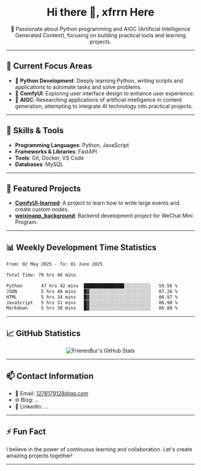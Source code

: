 <h1 align="center">Hi there 👋, xfrrn Here</h1>

<p align="center">
  🎯 Passionate about Python programming and AIGC (Artificial Intelligence Generated Content), focusing on building practical tools and learning projects.
</p>

---

## 🧠 Current Focus Areas

- 🐍 **Python Development**: Deeply learning Python, writing scripts and applications to automate tasks and solve problems.
- 🧩 **ComfyUI**: Exploring user interface design to enhance user experience.
- 🤖 **AIGC**: Researching applications of artificial intelligence in content generation, attempting to integrate AI technology into practical projects.

---

## 🔧 Skills & Tools

- **Programming Languages**: Python, JavaScript
- **Frameworks & Libraries**: FastAPI
- **Tools**: Git, Docker, VS Code
- **Databases**: MySQL

---

## 📂 Featured Projects

- [**ComfyUI-learned**](https://github.com/FrierenBur/ComfyUI-learned): A project to learn how to write large events and create custom nodes.
- [**weixinapp_background**](https://github.com/FrierenBur/weixinapp_background): Backend development project for WeChat Mini Program.

---

## 📊 Weekly Development Time Statistics
<!--START_SECTION:waka-->

```txt
From: 02 May 2025 - To: 01 June 2025

Total Time: 79 hrs 46 mins

Python       47 hrs 42 mins  ███████████████░░░░░░░░░░   59.56 %
JSON         5 hrs 48 mins   █▓░░░░░░░░░░░░░░░░░░░░░░░   07.26 %
HTML         5 hrs 34 mins   █▓░░░░░░░░░░░░░░░░░░░░░░░   06.97 %
JavaScript   5 hrs 31 mins   █▓░░░░░░░░░░░░░░░░░░░░░░░   06.90 %
Markdown     5 hrs 30 mins   █▓░░░░░░░░░░░░░░░░░░░░░░░   06.88 %
```

<!--END_SECTION:waka-->



---

## 📈 GitHub Statistics

<p align="center">
  <img src="https://github-readme-stats.vercel.app/api?username=FrierenBur&show_icons=true&theme=radical" alt="FrierenBur's GitHub Stats" />
</p>

---

## 📫 Contact Information

- 📧 Email: *1276179128@qq.com*
- 🌐 Blog: *...*
- 💼 LinkedIn: *...*

---

## ⚡ Fun Fact

I believe in the power of continuous learning and collaboration. Let's create amazing projects together!

---
